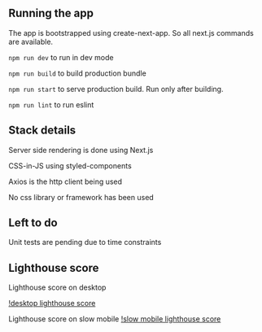 ## Running the app

The app is bootstrapped using create-next-app. So all next.js commands are available. 

```npm run dev``` to run in dev mode

```npm run build``` to build production bundle

```npm run start``` to serve production build. Run only after building.

```npm run lint``` to run eslint


## Stack details

Server side rendering is done using Next.js

CSS-in-JS using styled-components

Axios is the http client being used

No css library or framework has been used

## Left to do

Unit tests are pending due to time constraints


## Lighthouse score
Lighthouse score on desktop

[!desktop lighthouse score](https://ibb.co/HqYbjWh)

Lighthouse score on slow mobile
[!slow mobile lighthouse score](https://ibb.co/vx6JqH4)


